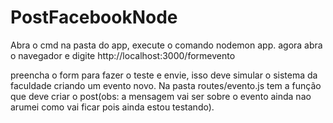 # PostFacebookNode

Abra o cmd na pasta do app, execute o comando nodemon app.
agora abra o navegador e digite http://localhost:3000/formevento

preencha o form para fazer o teste e envie, isso deve simular o sistema da faculdade criando um evento novo.
Na pasta routes/evento.js tem a função que deve criar o post(obs: a mensagem vai ser sobre o evento ainda nao arumei como vai ficar pois ainda estou testando).
